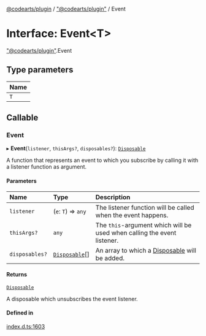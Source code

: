 [@codearts/plugin](../README.md) / ["@codearts/plugin"](../modules/_codearts_plugin_.md) / Event

# Interface: Event<T\>

["@codearts/plugin"](../modules/_codearts_plugin_.md).Event

## Type parameters

| Name |
| :------ |
| `T` |

## Callable

### Event

▸ **Event**(`listener`, `thisArgs?`, `disposables?`): [`Disposable`](../classes/codearts_plugin_.Disposable.md)

A function that represents an event to which you subscribe by calling it with
a listener function as argument.

#### Parameters

| Name | Type | Description |
| :------ | :------ | :------ |
| `listener` | (`e`: `T`) => `any` | The listener function will be called when the event happens. |
| `thisArgs?` | `any` | The `this`-argument which will be used when calling the event listener. |
| `disposables?` | [`Disposable`](../classes/codearts_plugin_.Disposable.md)[] | An array to which a [Disposable](../classes/codearts_plugin_.Disposable.md) will be added. |

#### Returns

[`Disposable`](../classes/codearts_plugin_.Disposable.md)

A disposable which unsubscribes the event listener.

#### Defined in

[index.d.ts:1603](https://github.com/huaweicloud/cloudide-plugin-api/blob/4d28848/index.d.ts#L1603)
